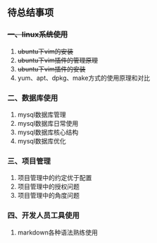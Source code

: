 ## 待总结事项
### ~~一、linux系统使用~~
1. ~~ubuntu下vim的安装~~
1. ~~ubuntu下vim插件的管理原理~~
1. ~~ubuntu下vim插件的安装~~
1. yum、apt、dpkg、make方式的使用原理和对比
### 二、数据库使用
1. mysql数据库管理
1. mysql数据库日常使用
1. mysql数据库核心结构
1. mysql数据库优化

### 三、项目管理
1. 项目管理中的约定优于配置
1. 项目管理中的授权问题
1. 项目管理中的角度问题

### 四、开发人员工具使用
1. markdown各种语法熟练使用
